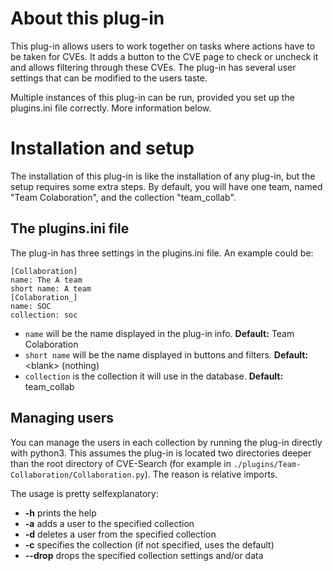 # About this plug-in
This plug-in allows users to work together on tasks where actions have
 to be taken for CVEs. It adds a button to the CVE page to check or
 uncheck it and allows filtering through these CVEs. The plug-in has
 several user settings that can be modified to the users taste.

Multiple instances of this plug-in can be run, provided you set up the
 plugins.ini file correctly. More information below.

# Installation and setup
The installation of this plug-in is like the installation of any
 plug-in, but the setup requires some extra steps. By default, you will
 have one team, named "Team Colaboration", and the collection
 "team_collab".

## The plugins.ini file
The plug-in has three settings in the plugins.ini file. An example could
 be:

```
[Collaboration]
name: The A team
short name: A team
[Colaboration_]
name: SOC
collection: soc
```
 * `name` will be the name displayed in the plug-in info.
   **Default:** Team Colaboration
 * `short name` will be the name displayed in buttons and filters.
   **Default:** &lt;blank&gt; (nothing)
 * `collection` is the collection it will use in the database.
   **Default:** team_collab

## Managing users
You can manage the users in each collection by running the plug-in
 directly with python3. This assumes the plug-in is located two
 directories deeper than the root directory of CVE-Search (for example
 in `./plugins/Team-Collaboration/Collaboration.py`). The reason is
 relative imports.

The usage is pretty selfexplanatory:
 * **-h** prints the help
 * **-a** adds a user to the specified collection
 * **-d** deletes a user from the specified collection
 * **-c** specifies the collection (if not specified, uses the default)
 * **--drop** drops the specified collection settings and/or data
